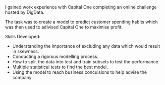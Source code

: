 I gained work experience with Capital One completing an online challenge hosted by DigData.

The task was to create a model to predict customer spending habits which was then used to adivised Capital One to maximise profit.

Skills Developed:

- Understanding the importance of excluding any data which would result in skewness.
- Conducting a rigorous modelling process.
- How to split the data into test and train subsets to test the performance.
- Multiple statistical tests to find the best model.
- Using the model to reach business conculsions to help advise the company
